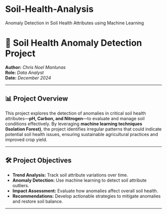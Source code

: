 # Soil-Health-Analysis
Anomaly Detection in Soil Health Attributes using Machine Learning
# 🌱 Soil Health Anomaly Detection Project  

**Author:** *Chris Noel Manlunas*  
**Role:** *Data Analyst*  
**Date:** *December 2024*  

---

## 📊 Project Overview  
This project explores the detection of anomalies in critical soil health attributes—**pH, Carbon, and Nitrogen**—to evaluate and manage soil conditions effectively. By leveraging **machine learning techniques (Isolation Forest)**, the project identifies irregular patterns that could indicate potential soil health issues, ensuring sustainable agricultural practices and improved crop yield.

---

## 🛠️ Project Objectives  
- **Trend Analysis:** Track soil attribute variations over time.  
- **Anomaly Detection:** Use machine learning to detect soil attribute outliers.  
- **Impact Assessment:** Evaluate how anomalies affect overall soil health.  
- **Recommendations:** Develop actionable strategies to mitigate anomalies and restore soil balance.  

---
